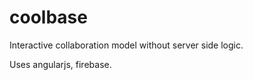 coolbase
========

Interactive collaboration model without server side logic.

Uses angularjs, firebase.
